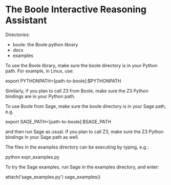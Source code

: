 The Boole Interactive Reasoning Assistant
=========================================

Directories:

- boole: the Boole python library
- docs
- examples

To use the Boole library, make sure the boole directory is in your Python path. For example, in Linux, use:

  export PYTHONPATH=[path-to-boole]:$PYTHONPATH

Similarly, if you plan to call Z3 from Boole, make sure the Z3 Python bindings are in your Python path.

To use Boole from Sage, make sure the boole directory is in your Sage path, e.g.

  export SAGE_PATH=[path-to-boole]:$SAGE_PATH

and then run Sage as usual. If you plan to call Z3, make sure the Z3 Python bindings in your Sage path as well.

The files in the examples directory can be executing by typing, e.g.:

  python expr_examples.py

To try the Sage examples, run Sage in the examples directory, and enter:

  attach('sage_examples.py')
  sage_examples()
